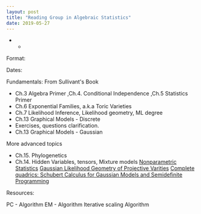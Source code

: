 ```yaml
---
layout: post
title: "Reading Group in Algebraic Statistics"
date: 2019-05-27
---
```


* *
Format:

Dates:

Fundamentals: From Sullivant's Book
- Ch.3 Algebra Primer ,Ch.4. Conditional Independence ,Ch.5 Statistics Primer
- Ch.6 Exponential Families, a.k.a Toric Varieties
- Ch.7 Likelihood Inference, Likelihood geometry, ML degree
- Ch.13 Graphical Models - Discrete
-  Exercises, questions clarification.
- Ch.13 Graphical Models - Gaussian



More advanced topics
- Ch.15. Phylogenetics
- Ch.14. Hidden Variables, tensors, Mixture models
[Nonparametric Statistics](https://link.springer.com/article/10.1007/s00454-018-0024-y)
[Gaussian Likelihood Geometry of Projective Varities](https://arxiv.org/pdf/2208.12560.pdf)
[Complete quadrics: Schubert Calculus for Gaussian Models and Semidefinite Programming](https://arxiv.org/pdf/2011.08791.pdf)




Resources:



PC - Algorithm
EM - Algorithm
Iterative scaling Algorithm